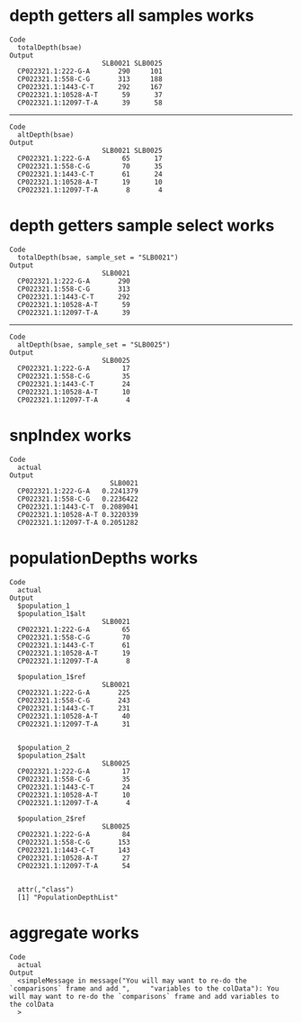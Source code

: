 # depth getters all samples works

    Code
      totalDepth(bsae)
    Output
                           SLB0021 SLB0025
      CP022321.1:222-G-A       290     101
      CP022321.1:558-C-G       313     188
      CP022321.1:1443-C-T      292     167
      CP022321.1:10528-A-T      59      37
      CP022321.1:12097-T-A      39      58

---

    Code
      altDepth(bsae)
    Output
                           SLB0021 SLB0025
      CP022321.1:222-G-A        65      17
      CP022321.1:558-C-G        70      35
      CP022321.1:1443-C-T       61      24
      CP022321.1:10528-A-T      19      10
      CP022321.1:12097-T-A       8       4

# depth getters sample select works

    Code
      totalDepth(bsae, sample_set = "SLB0021")
    Output
                           SLB0021
      CP022321.1:222-G-A       290
      CP022321.1:558-C-G       313
      CP022321.1:1443-C-T      292
      CP022321.1:10528-A-T      59
      CP022321.1:12097-T-A      39

---

    Code
      altDepth(bsae, sample_set = "SLB0025")
    Output
                           SLB0025
      CP022321.1:222-G-A        17
      CP022321.1:558-C-G        35
      CP022321.1:1443-C-T       24
      CP022321.1:10528-A-T      10
      CP022321.1:12097-T-A       4

# snpIndex works

    Code
      actual
    Output
                             SLB0021
      CP022321.1:222-G-A   0.2241379
      CP022321.1:558-C-G   0.2236422
      CP022321.1:1443-C-T  0.2089041
      CP022321.1:10528-A-T 0.3220339
      CP022321.1:12097-T-A 0.2051282

# populationDepths works

    Code
      actual
    Output
      $population_1
      $population_1$alt
                           SLB0021
      CP022321.1:222-G-A        65
      CP022321.1:558-C-G        70
      CP022321.1:1443-C-T       61
      CP022321.1:10528-A-T      19
      CP022321.1:12097-T-A       8
      
      $population_1$ref
                           SLB0021
      CP022321.1:222-G-A       225
      CP022321.1:558-C-G       243
      CP022321.1:1443-C-T      231
      CP022321.1:10528-A-T      40
      CP022321.1:12097-T-A      31
      
      
      $population_2
      $population_2$alt
                           SLB0025
      CP022321.1:222-G-A        17
      CP022321.1:558-C-G        35
      CP022321.1:1443-C-T       24
      CP022321.1:10528-A-T      10
      CP022321.1:12097-T-A       4
      
      $population_2$ref
                           SLB0025
      CP022321.1:222-G-A        84
      CP022321.1:558-C-G       153
      CP022321.1:1443-C-T      143
      CP022321.1:10528-A-T      27
      CP022321.1:12097-T-A      54
      
      
      attr(,"class")
      [1] "PopulationDepthList"

# aggregate works

    Code
      actual
    Output
      <simpleMessage in message("You will may want to re-do the `comparisons` frame and add ",     "variables to the colData"): You will may want to re-do the `comparisons` frame and add variables to the colData
      >

